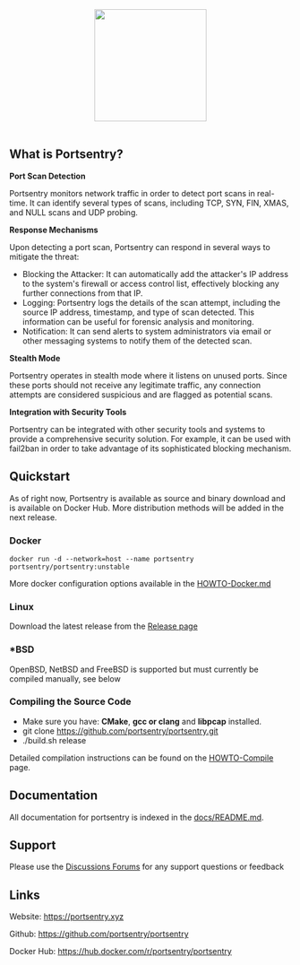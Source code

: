 <div id="header" align="center">
  <img src="https://portsentry.xyz/img/portsentry.png" width="200" />
</div>

<div id="badges" align="center">
  <img src="https://komarev.com/ghpvc/?username=portsentry&style=flat-square&color=blue" alt=""/>
  <img src="https://github.com/portsentry/portsentry/actions/workflows/cmake-single-platform.yml/badge.svg?branch=master" alt="" />
  <img src="https://github.com/portsentry/portsentry/actions/workflows/codacy.yml/badge.svg?branch=master" alt="" />
  <img src="https://github.com/portsentry/portsentry/actions/workflows/codeql.yml/badge.svg" alt="" />
  <img src="https://img.shields.io/github/v/release/portsentry/portsentry" alt="" />
  <img src="https://img.shields.io/github/last-commit/portsentry/portsentry" alt="" />
</div>

## What is Portsentry?

**Port Scan Detection**

Portsentry monitors network traffic in order to detect port scans in real-time. It can identify several types of scans, including TCP, SYN, FIN, XMAS, and NULL scans and UDP probing.

**Response Mechanisms**

Upon detecting a port scan, Portsentry can respond in several ways to mitigate the threat:

* Blocking the Attacker: It can automatically add the attacker's IP address to the system's firewall or access control list, effectively blocking any further connections from that IP.
* Logging: Portsentry logs the details of the scan attempt, including the source IP address, timestamp, and type of scan detected. This information can be useful for forensic analysis and monitoring.
* Notification: It can send alerts to system administrators via email or other messaging systems to notify them of the detected scan.

**Stealth Mode**

Portsentry operates in stealth mode where it listens on unused ports. Since these ports should not receive any legitimate traffic, any connection attempts are considered suspicious and are flagged as potential scans.

**Integration with Security Tools**

Portsentry can be integrated with other security tools and systems to provide a comprehensive security solution. For example, it can be used with fail2ban in order to take advantage of its sophisticated blocking mechanism.

## Quickstart

As of right now, Portsentry is available as source and binary download and is available on Docker Hub. More distribution methods will be added in the next release.

### Docker

```
docker run -d --network=host --name portsentry portsentry/portsentry:unstable
```

More docker configuration options available in the [HOWTO-Docker.md](docs/HOWTO-Docker.md)

### Linux

Download the latest release from the [Release page](https://github.com/portsentry/portsentry/releases)

### *BSD

OpenBSD, NetBSD and FreeBSD is supported but must currently be compiled manually, see below

### Compiling the Source Code

* Make sure you have: **CMake**, **gcc or clang** and **libpcap** installed.
* git clone https://github.com/portsentry/portsentry.git
* ./build.sh release

Detailed compilation instructions can be found on the [HOWTO-Compile](docs/HOWTO-Compile.md) page.

## Documentation

All documentation for portsentry is indexed in the [docs/README.md](docs/README.md).

## Support

Please use the [Discussions Forums](https://github.com/portsentry/portsentry/discussions) for any support questions or feedback

## Links

Website: https://portsentry.xyz

Github: https://github.com/portsentry/portsentry

Docker Hub: https://hub.docker.com/r/portsentry/portsentry

